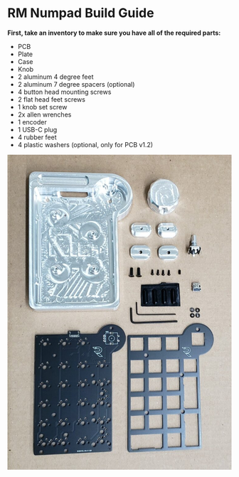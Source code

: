 # RM Numpad Build Guide

**First, take an inventory to make sure you have all of the required parts:**

- PCB
-  Plate
-  Case
-  Knob
-  2 aluminum 4 degree feet
-  2 aluminum 7 degree spacers (optional)
-  4 button head mounting screws
-  2 flat head feet screws
-  1 knob set screw
-  2x allen wrenches
-  1 encoder
-  1 USB-C plug
-  4 rubber feet
-  4 plastic washers (optional, only for PCB v1.2)

![](images/1.jpg)
